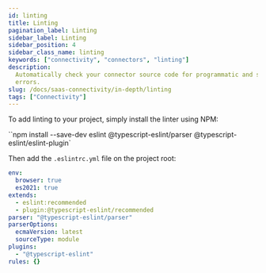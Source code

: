 ```yaml
---
id: linting
title: Linting
pagination_label: Linting
sidebar_label: Linting
sidebar_position: 4
sidebar_class_name: linting
keywords: ["connectivity", "connectors", "linting"]
description:
  Automatically check your connector source code for programmatic and stylistic
  errors.
slug: /docs/saas-connectivity/in-depth/linting
tags: ["Connectivity"]
---
```


To add linting to your project, simply install the linter using NPM:

``npm install --save-dev eslint @typescript-eslint/parser @typescript-eslint/eslint-plugin`

Then add the `.eslintrc.yml` file on the project root:

```yaml
env:
  browser: true
  es2021: true
extends:
  - eslint:recommended
  - plugin:@typescript-eslint/recommended
parser: "@typescript-eslint/parser"
parserOptions:
  ecmaVersion: latest
  sourceType: module
plugins:
  - "@typescript-eslint"
rules: {}
```
